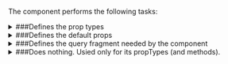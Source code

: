 The component performs the following tasks:

<details>
	<summary>###Defines the prop types

</summary>
* The page id

* The page title

* The page content

</details>

<details>
	<summary>###Defines the default props

</summary>
</details>

<details>
	<summary>###Defines the query fragment needed by the component

</summary>
</details>

<details>
	<summary>###Does nothing. Usied only for its propTypes (and methods).

</summary>
</details>

